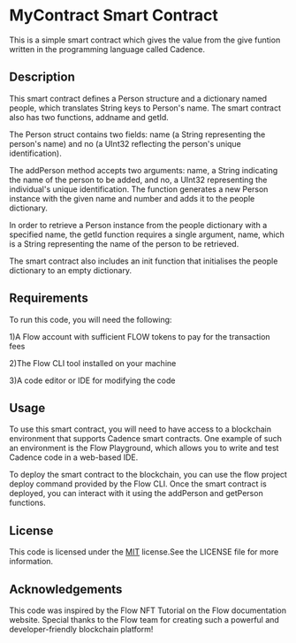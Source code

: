 # MyContract Smart Contract


This is a simple smart contract which gives the value from the give funtion written in the programming language called Cadence.


## Description

This smart contract defines a Person structure and a dictionary named people, which translates String keys to Person's name. The smart contract also has two functions, addname and getId.

The Person struct contains two fields: name (a String representing the person's name) and no (a UInt32 reflecting the person's unique identification).


The addPerson method accepts two arguments: name, a String indicating the name of the person to be added, and no, a UInt32 representing the individual's unique identification. The function generates a new Person instance with the given name and number and adds it to the people dictionary.

In order to retrieve a Person instance from the people dictionary with a specified name, the getId function requires a single argument, name, which is a String representing the name of the person to be retrieved. 

The smart contract also includes an init function that initialises the people dictionary to an empty dictionary.
 

## Requirements

To run this code, you will need the following:

1)A Flow account with sufficient FLOW tokens to pay for the transaction fees

2)The Flow CLI tool installed on your machine

3)A code editor or IDE for modifying the code
## Usage

To use this smart contract, you will need to have access to a blockchain environment that supports Cadence smart contracts. One example of such an environment is the Flow Playground, which allows you to write and test Cadence code in a web-based IDE.

To deploy the smart contract to the blockchain, you can use the flow project deploy command provided by the Flow CLI. Once the smart contract is deployed, you can interact with it using the addPerson and getPerson functions.
## License

This code is licensed under the [MIT](https://choosealicense.com/licenses/mit/) license.See the LICENSE file for more information.


## Acknowledgements

This code was inspired by the Flow NFT Tutorial on the Flow documentation website. Special thanks to the Flow team for creating such a powerful and developer-friendly blockchain platform!

